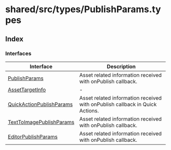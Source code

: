 # shared/src/types/PublishParams.types

## Index

### Interfaces

| Interface | Description |
| ------ | ------ |
| [PublishParams](../publish-params-types/interfaces/publish-params.md) | Asset related information received with onPublish callback. |
| [AssetTargetInfo](../publish-params-types/interfaces/asset-target-info.md) | - |
| [QuickActionPublishParams](../publish-params-types/interfaces/quick-action-publish-params.md) | Asset related information received with onPublish callback in Quick Actions. |
| [TextToImagePublishParams](../publish-params-types/interfaces/text-to-image-publish-params.md) | Asset related information received with onPublish callback. |
| [EditorPublishParams](../publish-params-types/interfaces/editor-publish-params.md) | Asset related information received with onPublish callback. |
